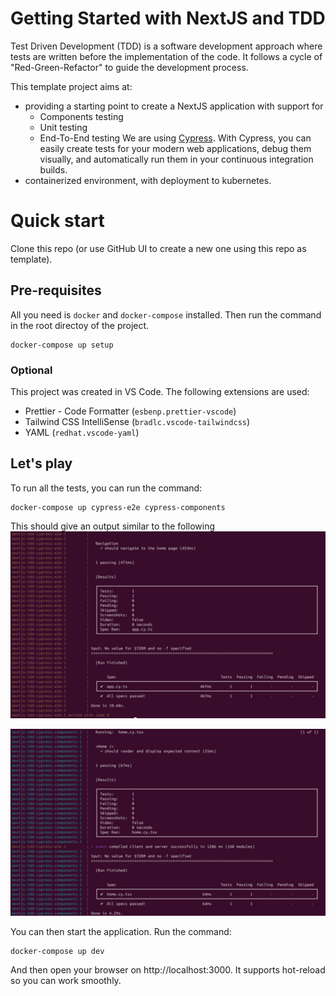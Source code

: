 # Getting Started with NextJS and TDD

Test Driven Development (TDD) is a software development approach where tests are written before the implementation of the code. It follows a cycle of "Red-Green-Refactor" to guide the development process.

This template project aims at:
- providing a starting point to create a NextJS application with support for
  - Components testing
  - Unit testing
  - End-To-End testing
  We are using [Cypress](https://cypress.io). With Cypress, you can easily create tests for your modern web applications, debug them visually, and automatically run them in your continuous integration builds.
- containerized environment, with deployment to kubernetes.

# Quick start

Clone this repo (or use GitHub UI to create a new one using this repo as template).

## Pre-requisites

All you need is `docker` and `docker-compose` installed. Then run the command in the root directoy of the project.
```
docker-compose up setup
```

### Optional

This project was created in VS Code. The following extensions are used:
- Prettier - Code Formatter (`esbenp.prettier-vscode`)
- Tailwind CSS IntelliSense (`bradlc.vscode-tailwindcss`)
- YAML (`redhat.vscode-yaml`)

## Let's play

To run all the tests, you can run the command:
```
docker-compose up cypress-e2e cypress-components
```
This should give an output similar to the following
![Cypress E2E output](docs/img/cypress-e2e.png)

![Cypress Components output](docs/img/cypress-components.png)

You can then start the application. Run the command:
```
docker-compose up dev
```
And then open your browser on http://localhost:3000. It supports hot-reload so you can work smoothly.